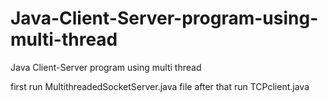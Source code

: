 # Java-Client-Server-program-using-multi-thread
Java Client-Server program using multi thread

first run MultithreadedSocketServer.java file after that run TCPclient.java
